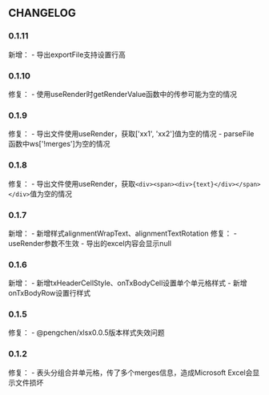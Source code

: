 
## CHANGELOG
### 0.1.11
新增：
    - 导出exportFile支持设置行高
    
### 0.1.10
修复：
    - 使用useRender时getRenderValue函数中的传参可能为空的情况
    
### 0.1.9
修复：
    - 导出文件使用useRender，获取['xx1', 'xx2']值为空的情况
    - parseFile函数中ws['!merges']为空的情况

### 0.1.8
修复：
    - 导出文件使用useRender，获取`<div><span><div>{text}</div></span></div>`值为空的情况

### 0.1.7
新增：
    - 新增样式alignmentWrapText、alignmentTextRotation
修复：
    - useRender参数不生效
    - 导出的excel内容会显示null

### 0.1.6
新增：
    - 新增txHeaderCellStyle、onTxBodyCell设置单个单元格样式
    - 新增onTxBodyRow设置行样式

### 0.1.5
修复：
    - @pengchen/xlsx0.0.5版本样式失效问题
    
### 0.1.2
修复：
    - 表头分组合并单元格，传了多个merges信息，造成Microsoft Excel会显示文件损坏
